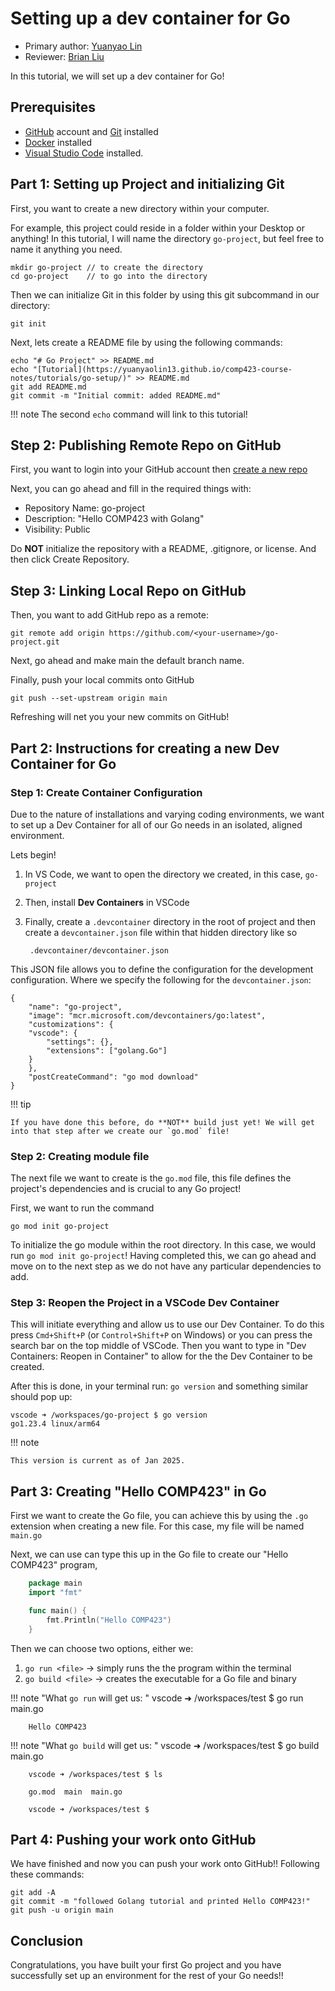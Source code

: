 # Setting up a dev container for Go

* Primary author: [Yuanyao Lin](https://github.com/yuanyaolin13)
* Reviewer: [Brian Liu](https://github.com/brianx426)

In this tutorial, we will set up a dev container for Go!

## Prerequisites
- [GitHub](https://github.com/) account and [Git](https://git-scm.com/book/en/v2/Getting-Started-Installing-Git) installed
- [Docker](https://docs.docker.com/engine/install/) installed 
- [Visual Studio Code](https://code.visualstudio.com/) installed.

## Part 1: Setting up Project and initializing Git

First, you want to create a new directory within your computer.

For example, this project could reside in a folder within your Desktop or anything!
In this tutorial, I will name the directory `go-project`, but feel free to name it anything you need.

    mkdir go-project // to create the directory
    cd go-project    // to go into the directory

Then we can initialize Git in this folder by using this git subcommand in our directory:

    git init

Next, lets create a README file by using the following commands:

    echo "# Go Project" >> README.md
    echo "[Tutorial](https://yuanyaolin13.github.io/comp423-course-notes/tutorials/go-setup/)" >> README.md
    git add README.md
    git commit -m "Initial commit: added README.md"

!!! note 
    The second `echo` command will link to this tutorial!

## Step 2: Publishing Remote Repo on GitHub

First, you want to login into your GitHub account then [create a new repo](https://github.com/new)

Next, you can go ahead and fill in the required things with:

- Repository Name: go-project
- Description: "Hello COMP423 with Golang"
- Visibility: Public

Do **NOT** initialize the repository with a README, .gitignore, or license. And then click Create Repository.

## Step 3: Linking Local Repo on GitHub

Then, you want to add GitHub repo as a remote: 

    git remote add origin https://github.com/<your-username>/go-project.git

Next, go ahead and make main the default branch name. 

Finally, push your local commits onto GitHub 

    git push --set-upstream origin main

Refreshing will net you your new commits on GitHub!


## Part 2: Instructions for creating a new Dev Container for Go

### Step 1: Create Container Configuration

Due to the nature of installations and varying coding environments, we want to set up a Dev Container for all of our Go needs in an isolated, aligned environment.

Lets begin!

1. In VS Code, we want to open the directory we created, in this case, `go-project`

2. Then, install **Dev Containers** in VSCode

3. Finally, create a `.devcontainer` directory in the root of project and then create a `devcontainer.json` file within that hidden directory like so

        .devcontainer/devcontainer.json

This JSON file allows you to define the configuration for the development configuration. Where we specify the following for the `devcontainer.json`:

    {
        "name": "go-project",
        "image": "mcr.microsoft.com/devcontainers/go:latest",
        "customizations": {
        "vscode": {
            "settings": {},
            "extensions": ["golang.Go"]
        }
        },
        "postCreateCommand": "go mod download"
    }


!!! tip

    If you have done this before, do **NOT** build just yet! We will get into that step after we create our `go.mod` file!

### Step 2: Creating module file

The next file we want to create is the `go.mod` file, this file defines the project's dependencies and is crucial to any Go project!

First, we want to run the command 

    go mod init go-project

To initialize the go module within the root directory. In this case, we would run `go mod init go-project`!
Having completed this, we can go ahead and move on to the next step as we do not have any particular dependencies to add.

### Step 3: Reopen the Project in a VSCode Dev Container

This will initiate everything and allow us to use our Dev Container. To do this press `Cmd+Shift+P` (or `Control+Shift+P` on Windows) or you can press the search bar on the top middle of VSCode.
Then you want to type in "Dev Containers: Reopen in Container" to allow for the the Dev Container to be created. 

After this is done, in your terminal run: `go version` and something similar should pop up:

    vscode ➜ /workspaces/go-project $ go version 
    go1.23.4 linux/arm64
 
!!! note
    
    This version is current as of Jan 2025.

## Part 3: Creating "Hello COMP423" in Go

First we want to create the Go file, you can achieve this by using the `.go` extension when creating a new file. For this case, my file will be named `main.go`

Next, we can use can type this up in the Go file to create our "Hello COMP423" program,

``` go
    package main
    import "fmt"

    func main() {
        fmt.Println("Hello COMP423")
    }
```

Then we can choose two options, either we:

1. `go run <file>`   -> simply runs the the program within the terminal
2. `go build <file>` -> creates the executable for a Go file and binary

!!! note "What `go run` will get us: "
        vscode ➜ /workspaces/test $ go run main.go

        Hello COMP423

!!! note "What `go build` will get us: "
        vscode ➜ /workspaces/test $ go build main.go

        vscode ➜ /workspaces/test $ ls

        go.mod  main  main.go
        
        vscode ➜ /workspaces/test $ 

## Part 4: Pushing your work onto GitHub

We have finished and now you can push your work onto GitHub!! Following these commands:

    git add -A
    git commit -m "followed Golang tutorial and printed Hello COMP423!"
    git push -u origin main

## Conclusion

Congratulations, you have built your first Go project and you have successfully set up an environment for the rest of your Go needs!!
